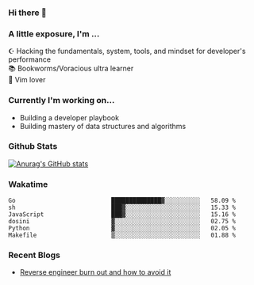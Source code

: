 ### Hi there 👋
### A little exposure, I'm ...

☪ Hacking the fundamentals, system, tools, and mindset for developer's performance <br/>
📚 Bookworms/Voracious ultra learner <br/>
🎠 Vim lover <br/>

<!--
**bitethecode/bitethecode** is a ✨ _special_ ✨ repository because its `README.md` (this file) appears on your GitHub profile.

Here are some ideas to get you started:

- 🔭 I’m currently working on ...
- 🌱 I’m currently learning ...
- 👯 I’m looking to collaborate on ...
- 🤔 I’m looking for help with ...
- 💬 Ask me about ...
- 📫 How to reach me: ...
- 😄 Pronouns: ...
- ⚡ Fun fact: ...
-->

### Currently I'm working on... 
- Building a developer playbook
- Building mastery of data structures and algorithms

### Github Stats
[![Anurag's GitHub stats](https://github-readme-stats.vercel.app/api?username=bitethecode&count_private=true&showing_icons=true)](https://github.com/anuraghazra/github-readme-stats)

### Wakatime
<!--START_SECTION:waka-->

```text
Go                           ██████████████▓░░░░░░░░░░   58.09 %
sh                           ███▓░░░░░░░░░░░░░░░░░░░░░   15.33 %
JavaScript                   ███▓░░░░░░░░░░░░░░░░░░░░░   15.16 %
dosini                       ▓░░░░░░░░░░░░░░░░░░░░░░░░   02.75 %
Python                       ▓░░░░░░░░░░░░░░░░░░░░░░░░   02.05 %
Makefile                     ▒░░░░░░░░░░░░░░░░░░░░░░░░   01.88 %
```

<!--END_SECTION:waka-->

### Recent Blogs
- [Reverse engineer burn out and how to avoid it](https://bitethecode.org/#/articles/reverse-engineer-burnout-and-how-to-avoid-it)
